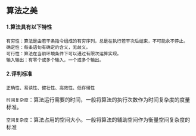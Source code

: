 ## 算法之美

#### 1.算法具有以下特性

```
有穷性：算法是由若干条指令组成的有穷序列，总是在执行若干次后结束，不可能永不停止。
确定性：每条语句有确定的含义，无歧义。
可行性：算法在当前环境条件下可以通过有限次运算实现。 
输入输出：有零个或多个输入，一个或多个输出。
```

#### 2.评判标准

```
正确性、易读性、健壮性、高效性、低存储性
```

`时间复杂度`：算法运行需要的时间，一般将算法的执行次数作为时间复杂度的度量标准。

`空间复杂度`：算法占用的空间大小。一般将算法的辅助空间作为衡量空间复杂度的标准